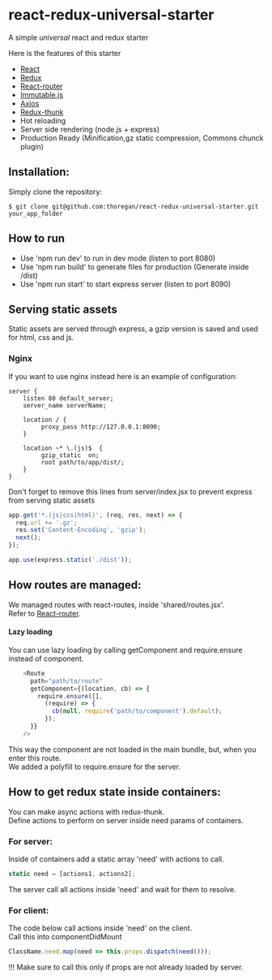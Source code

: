 # react-redux-universal-starter
A simple *universal* react and redux starter

Here is the features of this starter
* [React]
* [Redux]
* [React-router]
* [Immutable.js]
* [Axios]
* [Redux-thunk]
* Hot reloading
* Server side rendering (node.js + express)
* Production Ready (Minification,gz static compression, Commons chunck plugin)

## Installation:
Simply clone the repository:
```
$ git clone git@github.com:thoregan/react-redux-universal-starter.git your_app_folder
```

## How to run
* Use 'npm run dev' to run in dev mode (listen to port 8080)
* Use 'npm run build' to generate files for production (Generate inside /dist)
* Use 'npm run start' to start express server (listen to port 8090)

## Serving static assets
Static assets are served through express, a gzip version is saved and used for html, css and js.

### Nginx
If you want to use nginx instead here is an example of configuration:
```
server {
    listen 80 default_server;
    server_name serverName;
    
    location / {
         proxy_pass http://127.0.0.1:8090;
    }
    
    location ~* \.(js)$  {
         gzip_static  on;
         root path/to/app/dist/;
    }
}
```
Don't forget to remove this lines from server/index.jsx to prevent express from serving static assets
``` js
app.get('*.(js|css|html)', (req, res, next) => {
  req.url += '.gz';
  res.set('Content-Encoding', 'gzip');
  next();
});

app.use(express.static('./dist'));
```

## How routes are managed:
We managed routes with react-routes, inside 'shared/routes.jsx'.  
Refer to [React-router].  

#### Lazy loading
You can use lazy loading by calling getComponent and require.ensure instead of component.
``` js
    <Route
      path="path/to/route"
      getComponent={(location, cb) => {
        require.ensure([],
          (require) => {
            cb(null, require('path/to/component').default);
          });
      }}
    />
```
This way the component are not loaded in the main bundle, but, when you enter this route.  
We added a polyfill to require.ensure for the server.

## How to get redux state inside containers:
You can make async actions with redux-thunk.  
Define actions to perform on server inside need params of containers.  

### For server:

Inside of containers add a static array 'need' with actions to call.  
``` js
static need = [actions1, actions2];
```
The server call all actions inside 'need' and wait for them to resolve.
### For client:

The code below call actions inside 'need' on the client.  
Call this into componentDidMount 
``` js
ClassName.need.map(need => this.props.dispatch(need()));
```
!!! Make sure to call this only if props are not already loaded by server.  

[react]: https://github.com/facebook/react
[Redux]: https://github.com/reactjs/redux
[React-router]: https://github.com/ReactTraining/react-router
[Immutable.js]: https://github.com/facebook/immutable-js
[Axios]: https://github.com/mzabriskie/axios
[Redux-thunk]: https://github.com/gaearon/redux-thunk
